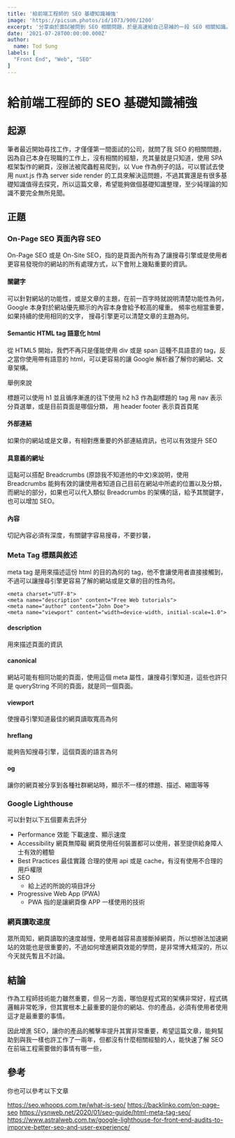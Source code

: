 ```yaml
---
title: '給前端工程師的 SEO 基礎知識補強'
image: 'https://picsum.photos/id/1073/900/1200'
excerpt: '分享由於面試被問到 SEO 相關問題，於是高速給自己惡補的一段 SEO 相關知識。'
date: '2021-07-28T00:00:00.000Z'
author:
  name: Tod Sung
labels: [
  "Front End", "Web", "SEO"
]
---
```


# 給前端工程師的 SEO 基礎知識補強

## 起源

筆者最近開始尋找工作，才僅僅第一間面試的公司，就問了我 SEO 的相關問題，因為自己本身在現職的工作上，沒有相關的經驗，充其量就是只知道，使用 SPA 框架製作的網頁，沒辦法被爬蟲輕易爬到，以 Vue 作為例子的話，可以嘗試去使用 nuxt.js 作為 server side render 的工具來解決這問題，不過其實還是有很多基礎知識值得去探究，所以這篇文章，希望能夠做個基礎知識整理，至少純理論的知識不要完全無所見聞。

## 正題

### On-Page SEO 頁面內容 SEO

On-Page SEO 或是 On-Site SEO，指的是頁面內所有為了讓搜尋引擎或是使用者更容易發現你的網站的所有處理方式，以下會附上幾點重要的資訊。

#### 關鍵字

可以針對網站的功能性，或是文章的主題，在前一百字時就說明清楚功能性為何，Google 本身對於網站優先顯示的內容本身會給予較高的權重。
頻率也相當重要，如果持續的使用相同的文字， 搜尋引擎更可以清楚文章的主題為何。

#### Semantic HTML tag 語意化 html 
從 HTML5 開始，我們不再只是僅能使用 div 或是 span 這種不具語意的 tag，反之當你使用帶有語意的 html，可以更容易的讓 Google 解析器了解你的網站、文章架構。

舉例來說

標題可以使用 h1 並且循序漸進的往下使用 h2 h3 作為副標題的 tag 
用 nav 表示分頁選單，或是目前頁面是哪個分類，
用 header footer 表示頁首頁尾

#### 外部連結
如果你的網站或是文章，有相對應重要的外部連結資訊，也可以有效提升 SEO

#### 具意義的網址

這點可以搭配 Breadcrumbs (原諒我不知道他的中文)來說明，使用 Breadcrumbs 能夠有效的讓使用者知道自己目前在網站中所處的位置以及分類，而網址的部分，如果也可以代入類似 Breadcrumbs 的架構的話，給予其關鍵字，也可以增加 SEO。

#### 內容

切記內容必須有深度，有關鍵字容易搜尋，不要抄襲，


### Meta Tag 標題與敘述

meta tag 是用來描述這份 html 的目的為何的 tag，他不會讓使用者直接接觸到，不過可以讓搜尋引擎更容易了解的網站或是文章的目的性為何。

```htmlembedded=
<meta charset="UTF-8">
<meta name="description" content="Free Web tutorials">
<meta name="author" content="John Doe">
<meta name="viewport" content="width=device-width, initial-scale=1.0">
```

#### description
用來描述頁面的資訊

#### canonical
網站可能有相同功能的頁面，使用這個 meta 屬性，讓搜尋引擎知道，這些也許只是 queryString 不同的頁面，就是同一個頁面。

#### viewport
使搜尋引擎知道最佳的網頁讀取寬高為何

#### hreflang
能夠告知搜尋引擎，這個頁面的語言為何

#### og
讓你的網頁被分享到各種社群網站時，顯示不一樣的標題、描述、縮圖等等

### Google Lighthouse 

可以針對以下五個要素去評分
* Performance 效能
    下載速度、顯示速度
* Accessibility 網頁無障礙
    網頁使用任何裝置都可以使用，甚至提供給身障人士有效的體驗
* Best Practices 最佳實踐
    合理的使用 api 或是 cache，有沒有使用不合理的用戶權限
* SEO
    * 給上述的所說的項目評分
* Progressive Web App (PWA)
    * PWA 指的是讓網頁像 APP 一樣使用的技術


### 網頁讀取速度

眾所周知，網頁讀取的速度越慢，使用者越容易直接斷掉網頁，所以想辦法加速網站的效能也是很重要的，不過如何增進網頁效能的學問，是非常博大精深的，所以今天就先暫且不討論。

## 結論

作為工程師技術能力雖然重要，但另一方面，哪怕是程式寫的架構非常好，程式碼邏輯非常乾淨，但其實根本上最重要的是你的網站、你的產品，必須有使用者使用這才是最重要的事情。

因此增進 SEO，讓你的產品的觸擊率提升其實非常重要，希望這篇文章，能夠幫助到與我一樣也許工作了一兩年，但都沒有什麼相關經驗的人，能快速了解 SEO 在前端工程需要做的事情有哪一些，

## 參考

你也可以參考以下文章

https://seo.whoops.com.tw/what-is-seo/
https://backlinko.com/on-page-seo
https://ysnweb.net/2020/01/seo-guide/html-meta-tag-seo/
https://www.astralweb.com.tw/google-lighthouse-for-front-end-audits-to-imporve-better-seo-and-user-experience/